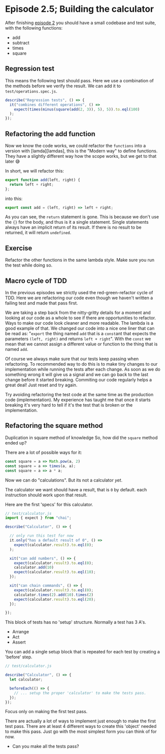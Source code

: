 # Episode 2.5; Building the calculator
After finishing [episode 2][episode2] you should have a small codebase
and test suite, with the following functions:

* add
* subtract
* times
* square

## Regression test
This means the following test should pass. Here we use a combination of the methods before we verify
the result. We can add it to `test/operations.spec.js`.

```js
describe("Regression tests", () => {
  it("combines different operations", () =>
    expect(times(minus(square(add(2, 3)), 5), 5)).to.eql(100)
  );
});
```

## Refactoring the add function
Now we know the code works, we could refactor the `functions` into a
version with [lamda][lamdas], this is the "Modern way" to define
functions. They have a slightly different way how the scope works, but
we get to that later 😅

In short, we will refactor this:

```js
export function add(left, right) {
  return left + right;
};
```

into this:

```js
export const add = (left, right) => left + right;
```

As you can see, the `return` statement is gone. This is because we don't
use the `{}` for the body, and thus is it a single statement. Single statements always have an
implicit return of its result. If there is no result to be returned, it will return `undefined`.

## Exercise
Refactor the other functions in the same lambda style. Make sure you run the test while doing so.

## Macro cycle of TDD
In the previous episodes we strictly used the red-green-refactor cycle of TDD.
Here we are refactoring our code even though we haven't written a failing test and made that pass first.

We are taking a step back from the nitty-gritty details for a moment and looking at our code as a
whole to see if there are opportunities to refactor. Ways to make our code look cleaner and more
readable. The lambda is a good example of that. We changed our code into a nice one liner that can
be read as: "`export` the thing named `add` that is a `const`ant that expects the parameters `(left, right)` and returns
`left + right`". With the `const` we mean that we cannot assign a different value or function to the
thing that is named `add`.

Of course we always make sure that our tests keep passing when refactoring. To recommended way to do
this is to make tiny changes to our implementation while running the tests after each change. As
soon as we do something wrong it will give us a signal and we can go back to the last change before
it started breaking. Commiting our code regularly helps a great deal! Just reset and try again.

Try avoiding refactoring the test code at the same time as the production code (implementation). My
experience has taught me that once it starts breaking it's very hard to tell if it's the test that
is broken or the implementation.

## Refactoring the square method
Duplication in square method of knowledge
So, how did the `square` method ended up?

There are a lot of possible ways for it:

```js
const square = a => Math.pow(a, 2)
const square = a => times(a, a);
const square = a => a * a;
```

Now we can do "calculations". But its not a calculator *yet*.

The calculator we want should have a result, that is `0` by default.
each instruction should work upon that result.

Here are the first 'specs' for this calculator.

```js
// test/calculator.js
import { expect } from "chai";

describe("Calculator", () => {

  // only run this test for now
  it.only("has a default result of 0", () =>
    expect(calculator.result).to.eql(0);
  );

  xit("can add numbers", () => {
    expect(calculator.result).to.eql(0);
    calculator.add(10)
    expect(calculator.result).to.eql(10);
  });

  xit("can chain commands", () => {
    expect(calculator.result).to.eql(0);
    calculator.times(2).add(10).times(2)
    expect(calculator.result).to.eql(20);
  });

});
```

This block of tests has no 'setup' structure. Normally a test has 3 A's.

- Arrange
- Act
- Assert

You can add a single setup block that is repeated for each test by creating a 'before' step.

```js
// test/calculator.js

describe("Calculator", () => {
  let calculator;

  beforeEach(() => {
    // ... setup the proper 'calculator' to make the tests pass.
  });
});
```

Focus only on making the first test pass.

There are actually a lot of ways to implement just enough to make the first test pass.
There are at least 4 different ways to create this 'object' needed to make this pass.
Just go with the most simplest form you can think of for now.

* Can you make all the tests pass?

[episode2]: https://github.com/matthijsgroen/js-tdd/tree/master/episode2
[lamda]: https://developer.mozilla.org/en-US/docs/Web/JavaScript/Reference/Functions/Arrow_functions
